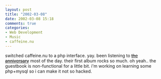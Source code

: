 ```yaml
---
layout: post
title: "2002-03-08"
date: 2002-03-08 15:18
comments: true
categories: 
- Web Development
- Music
- caffeine.nu
---
```

switched caffeine.nu to a php interface. yay.
been listening to [<strike>the anniversary</strike>](http://www.anniversaryrock.com) most of the day.  their first album rocks so much.  oh yeah.. the guestbook is non-functional for a little bit. i'm working on learning some php+mysql so i can make it not so hacked.
